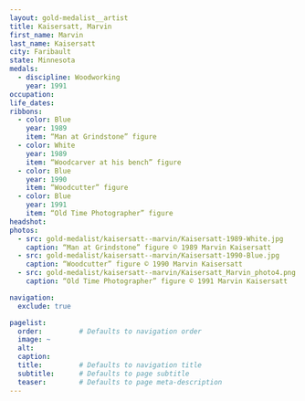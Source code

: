 ```yaml
---
layout: gold-medalist__artist
title: Kaisersatt, Marvin
first_name: Marvin
last_name: Kaisersatt
city: Faribault
state: Minnesota
medals:
  - discipline: Woodworking
    year: 1991
occupation:
life_dates:
ribbons:
  - color: Blue
    year: 1989
    item: “Man at Grindstone” figure
  - color: White
    year: 1989
    item: “Woodcarver at his bench” figure
  - color: Blue
    year: 1990
    item: “Woodcutter” figure
  - color: Blue
    year: 1991
    item: “Old Time Photographer” figure
headshot:
photos:
  - src: gold-medalist/kaisersatt--marvin/Kaisersatt-1989-White.jpg
    caption: “Man at Grindstone” figure © 1989 Marvin Kaisersatt
  - src: gold-medalist/kaisersatt--marvin/Kaisersatt-1990-Blue.jpg
    caption: “Woodcutter” figure © 1990 Marvin Kaisersatt
  - src: gold-medalist/kaisersatt--marvin/Kaisersatt_Marvin_photo4.png
    caption: “Old Time Photographer” figure © 1991 Marvin Kaisersatt

navigation:
  exclude: true

pagelist:
  order:         # Defaults to navigation order
  image: ~
  alt:
  caption:
  title:         # Defaults to navigation title
  subtitle:      # Defaults to page subtitle
  teaser:        # Defaults to page meta-description
---
```

